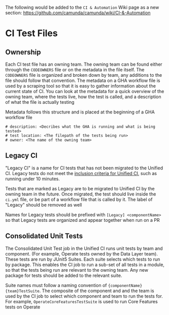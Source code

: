 The following would be added to the `CI & Automation` Wiki page as a new section: https://github.com/camunda/camunda/wiki/CI-&-Automation


# CI Test Files

## Ownership
Each CI test file has an owning team. The owning team can be found either through the `CODEOWNERS` file or on the metadata in the file itself. The `CODEOWNERS` file is organized and broken down by team, any additions to the file should follow that convention. The metadata on a GHA workflow file is used by a scraping tool so that it is easy to gather information about the current state of CI. You can look at the metadata for a quick overview of the owning team, where the tests live, how the test is called, and a description of what the file is actually testing

Metadata follows this structure and is placed at the beginning of a GHA workflow file

```
# description: <Decribes what the GHA is running and what is being tested>
# test location: <The filepath of the tests being run>
# owner: <The name of the owning team>
```

## Legacy CI
"Legacy CI" is a name for CI tests that has not been migrated to the Unified CI. Legacy tests do not meet the [inclusion criteria for Unified CI](https://github.com/camunda/camunda/wiki/CI-&-Automation#workflow-inclusion-criteria), such as running under 10 minutes.

Tests that are marked as Legacy are to be migrated to Unified CI by the owning team in the future. Once migrated, the test should live inside the `ci.yml` file, or be part of a workflow file that is called by it. The label of "Legacy" should be removed as well

Names for Legacy tests should be prefixed with `[Legacy] <componentName>` so that Legacy tests are organized and appear together when run on a PR

## Consolidated Unit Tests

The Consolidated Unit Test job in the Unified CI runs unit tests by team and component. (For example, Operate tests owned by the Data Layer team). These tests are run by JUnit5 Suites. Each suite selects which tests to run by package. This enables the CI job to run a sub-set of all tests in a module, so that the tests being run are relevant to the owning team. Any new package for tests should be added to the relevant suite.

Suite names must follow a naming convention of `{componentName}{team}TestSuite`. The composite of the component and and the team is used by the CI job to select which component and team to run the tests for. For example, `OperateCoreFeaturesTestSuite` is used to run Core Features tests on Operate
